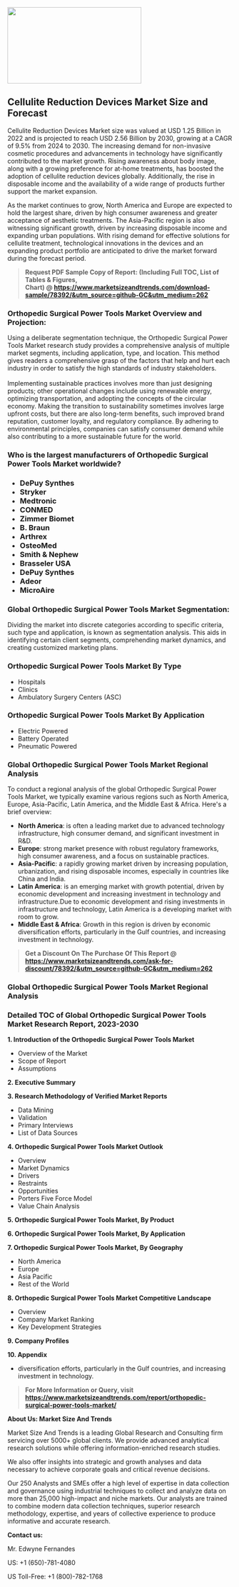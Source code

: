 <p><img class="alignnone size-medium wp-image-20088" src="https://ffe5etoiles.com/wp-content/uploads/2024/12/MST1-300x171.png" alt="" width="300" height="171" /></p><h2>Cellulite Reduction Devices Market Size and Forecast</h2><p>Cellulite Reduction Devices Market size was valued at USD 1.25 Billion in 2022 and is projected to reach USD 2.56 Billion by 2030, growing at a CAGR of 9.5% from 2024 to 2030. The increasing demand for non-invasive cosmetic procedures and advancements in technology have significantly contributed to the market growth. Rising awareness about body image, along with a growing preference for at-home treatments, has boosted the adoption of cellulite reduction devices globally. Additionally, the rise in disposable income and the availability of a wide range of products further support the market expansion.</p><p>As the market continues to grow, North America and Europe are expected to hold the largest share, driven by high consumer awareness and greater acceptance of aesthetic treatments. The Asia-Pacific region is also witnessing significant growth, driven by increasing disposable income and expanding urban populations. With rising demand for effective solutions for cellulite treatment, technological innovations in the devices and an expanding product portfolio are anticipated to drive the market forward during the forecast period.</p></p><blockquote id="" class=""><strong>Request PDF Sample Copy of Report: (Including Full TOC, List of Tables &amp; Figures, Chart)&nbsp;@&nbsp;<strong><a href="https://www.marketsizeandtrends.com/download-sample/78392/&utm_source=github-GC&utm_medium=262" target="_blank">https://www.marketsizeandtrends.com/download-sample/78392/&utm_source=github-GC&utm_medium=262</a></strong></strong></blockquote><h3 id="" class="">Orthopedic Surgical Power Tools Market&nbsp;Overview and Projection:</h3><p id="" class="">Using a deliberate segmentation technique, the Orthopedic Surgical Power Tools Market research study provides a comprehensive analysis of multiple market segments, including application, type, and location. This method gives readers a comprehensive grasp of the factors that help and hurt each industry in order to satisfy the high standards of industry stakeholders. <br /> <br />Implementing sustainable practices involves more than just designing products; other operational changes include using renewable energy, optimizing transportation, and adopting the concepts of the circular economy. Making the transition to sustainability sometimes involves large upfront costs, but there are also long-term benefits, such improved brand reputation, customer loyalty, and regulatory compliance. By adhering to environmental principles, companies can satisfy consumer demand while also contributing to a more sustainable future for the world.</p><h3 id="" class="">Who is the largest manufacturers of&nbsp;Orthopedic Surgical Power Tools Market worldwide?</h3><h3 class=""><p><ul><li>DePuy Synthes </li><li> Stryker </li><li> Medtronic </li><li> CONMED </li><li> Zimmer Biomet </li><li> B. Braun </li><li> Arthrex </li><li> OsteoMed </li><li> Smith & Nephew </li><li> Brasseler USA </li><li> DePuy Synthes </li><li> Adeor </li><li> MicroAire</li></ul></p></h3><h3 id="" class="">Global&nbsp;Orthopedic Surgical Power Tools Market Segmentation:</h3><p id="" class="">Dividing the market into discrete categories according to specific criteria, such type and application, is known as segmentation analysis. This aids in identifying certain client segments, comprehending market dynamics, and creating customized marketing plans.</p><h3 id="" class="">Orthopedic Surgical Power Tools Market&nbsp;By Type</h3><p><p><ul><li>Hospitals </li><li> Clinics </li><li> Ambulatory Surgery Centers (ASC)</p></li></ul></p></p><h3 id="" class="">Orthopedic Surgical Power Tools Market&nbsp;By Application</h3><p class=""><p><ul><li>Electric Powered </li><li> Battery Operated </li><li> Pneumatic Powered</li></ul></p></p><h3 id="" class="">Global Orthopedic Surgical Power Tools Market Regional Analysis</h3><p id="" class="">To conduct a regional analysis of the global Orthopedic Surgical Power Tools Market, we typically examine various regions such as North America, Europe, Asia-Pacific, Latin America, and the Middle East &amp; Africa. Here's a brief overview:</p><ul><li><strong>North America</strong>: is often a leading market due to advanced technology infrastructure, high consumer demand, and significant investment in R&amp;D.</li><li><strong>Europe</strong>: strong market presence with robust regulatory frameworks, high consumer awareness, and a focus on sustainable practices.</li><li><strong>Asia-Pacific</strong>: a rapidly growing market driven by increasing population, urbanization, and rising disposable incomes, especially in countries like China and India.</li><li><strong>Latin America</strong>: is an emerging market with growth potential, driven by economic development and increasing investment in technology and infrastructure.Due to economic development and rising investments in infrastructure and technology, Latin America is a developing market with room to grow.</li><li><strong>Middle East &amp; Africa</strong>: Growth in this region is driven by economic diversification efforts, particularly in the Gulf countries, and increasing investment in technology.</li></ul><blockquote id="" class=""><strong>Get a Discount On The Purchase Of This Report @ <strong><a href="https://www.marketsizeandtrends.com/ask-for-discount/78392/&utm_source=github-GC&utm_medium=262" target="_blank">https://www.marketsizeandtrends.com/ask-for-discount/78392/&utm_source=github-GC&utm_medium=262</a></strong></strong></blockquote><h3 id="" class="">Global Orthopedic Surgical Power Tools Market Regional Analysis</h3><h3 id="" class="">Detailed TOC of Global Orthopedic Surgical Power Tools Market Research Report, 2023-2030</h3><p id="" class=""><strong>1. Introduction of the Orthopedic Surgical Power Tools Market</strong></p><ul><li>Overview of the Market</li><li>Scope of Report</li><li>Assumptions</li></ul><p id="" class=""><strong>2. Executive Summary</strong></p><p id="" class=""><strong>3. Research Methodology of Verified Market Reports</strong></p><ul><li>Data Mining</li><li>Validation</li><li>Primary Interviews</li><li>List of Data Sources</li></ul><p id="" class=""><strong>4. Orthopedic Surgical Power Tools Market Outlook</strong></p><ul><li>Overview</li><li>Market Dynamics</li><li>Drivers</li><li>Restraints</li><li>Opportunities</li><li>Porters Five Force Model</li><li>Value Chain Analysis</li></ul><p id="" class=""><strong>5. Orthopedic Surgical Power Tools Market, By Product</strong></p><p id="" class=""><strong>6. Orthopedic Surgical Power Tools Market, By Application</strong></p><p id="" class=""><strong>7. Orthopedic Surgical Power Tools Market, By Geography</strong></p><ul><li>North America</li><li>Europe</li><li>Asia Pacific</li><li>Rest of the World</li></ul><p id="" class=""><strong>8. Orthopedic Surgical Power Tools Market Competitive Landscape</strong></p><ul><li>Overview</li><li>Company Market Ranking</li><li>Key Development Strategies</li></ul><p id="" class=""><strong>9. Company Profiles</strong></p><p id="" class=""><strong>10. Appendix</strong></p><ul><li>diversification efforts, particularly in the Gulf countries, and increasing investment in technology.</li></ul><blockquote id="" class=""><strong>For More Information or Query, visit <strong><strong><a href="https://www.marketsizeandtrends.com/report/orthopedic-surgical-power-tools-market/" target="_blank">https://www.marketsizeandtrends.com/report/orthopedic-surgical-power-tools-market/</a></strong></strong></strong></blockquote><p id="" class=""><strong>About Us: Market Size And Trends</strong></p><p id="" class="">Market Size And Trends is a leading Global Research and Consulting firm servicing over 5000+ global clients. We provide advanced analytical research solutions while offering information-enriched research studies.</p><p id="" class="">We also offer insights into strategic and growth analyses and data necessary to achieve corporate goals and critical revenue decisions.</p><p id="" class="">Our 250 Analysts and SMEs offer a high level of expertise in data collection and governance using industrial techniques to collect and analyze data on more than 25,000 high-impact and niche markets. Our analysts are trained to combine modern data collection techniques, superior research methodology, expertise, and years of collective experience to produce informative and accurate research.</p><p id="" class=""><strong>Contact us:</strong></p><p id="" class="">Mr. Edwyne Fernandes</p><p id="" class="">US: +1 (650)-781-4080</p><p id="" class="">US Toll-Free: +1 (800)-782-1768</p>
